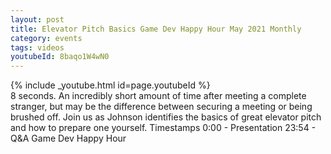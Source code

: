 ```yaml
---
layout: post
title: Elevator Pitch Basics Game Dev Happy Hour May 2021 Monthly
category: events
tags: videos
youtubeId: 8baqo1W4wN0
---
```


{% include _youtube.html id=page.youtubeId %}
<br />
8 seconds. An incredibly short amount of time after meeting a complete stranger, but may be the difference between securing a meeting or being brushed off. Join us as Johnson identifies the basics of great elevator pitch and how to prepare one yourself. Timestamps 0:00​​ - Presentation 23:54​ - Q&A Game Dev Happy Hour
